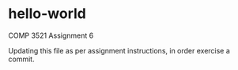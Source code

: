 # hello-world
COMP 3521 Assignment 6

Updating this file as per assignment instructions, in order exercise a commit.
